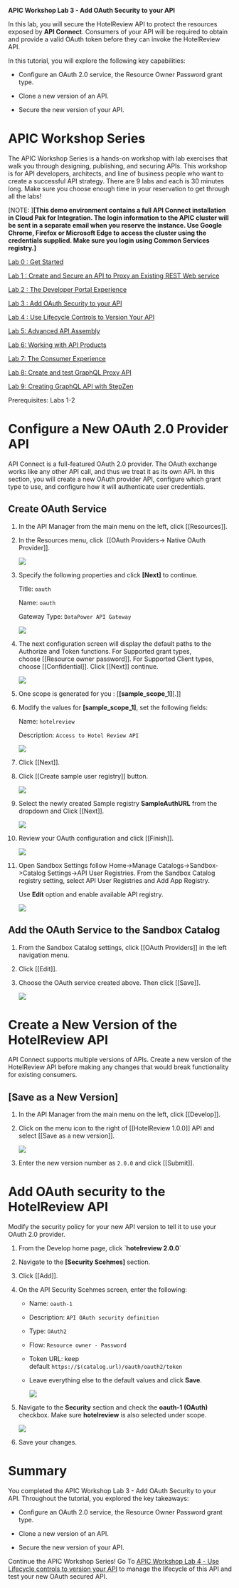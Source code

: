 **APIC Workshop Lab 3 - Add OAuth Security to your API**

In this lab, you will secure the HotelReview API to protect the resources
exposed by **API Connect**. Consumers of your API will be required to
obtain and provide a valid OAuth token before they can invoke the
HotelReview API.

In this tutorial, you will explore the following key capabilities:

-   Configure an OAuth 2.0 service, the Resource Owner Password grant
    type.

-   Clone a new version of an API.

-   Secure the new version of your API.

 APIC Workshop Series
==================================================================================================================================================================================================================

The APIC Workshop Series is a hands-on workshop with lab exercises that
walk you through designing, publishing, and securing APIs. This workshop
is for API developers, architects, and line of business people who want
to create a successful API strategy. There are 9 labs and each is 30
minutes long. Make sure you choose enough time in your reservation to
get through all the labs! 

[NOTE: ]**[This demo environment contains a
full API Connect installation in Cloud Pak for Integration. The login
information to the APIC cluster will be sent in a separate email when
you reserve the instance. Use Google Chrome, Firefox or Microsoft Edge
to access the cluster using the credentials supplied. Make sure you
login using Common Services registry.]**

[Lab 0 : Get Started](https://github.com/mrdotan/apicv10/tree/main/instructions/Lab0)

[Lab 1 : Create and Secure an API to Proxy an Existing REST Web
service](https://github.com/mrdotan/apicv10/tree/main/instructions/Lab1)

[Lab 2 : The Developer Portal
Experience](https://github.com/mrdotan/apicv10/tree/main/instructions/Lab2)

[Lab 3 : Add OAuth Security to your
API](https://github.com/mrdotan/apicv10/tree/main/instructions/Lab3)

[Lab 4 : Use Lifecycle Controls to Version Your
API](https://github.com/mrdotan/apicv10/tree/main/instructions/Lab4)

[Lab 5: Advanced API
Assembly](https://github.com/mrdotan/apicv10/tree/main/instructions/Lab5)

[Lab 6: Working with API
Products](https://github.com/mrdotan/apicv10/tree/main/instructions/Lab6)

[Lab 7: The Consumer
Experience](https://github.com/mrdotan/apicv10/tree/main/instructions/Lab7)

[Lab 8: Create and test GraphQL Proxy
API](https://github.com/mrdotan/apicv10/tree/main/instructions/Lab8)

[Lab 9: Creating GraphQL API with StepZen](https://github.com/mrdotan/apicv10/tree/main/instructions/Lab9)


Prerequisites: Labs 1-2

 Configure a New OAuth 2.0 Provider API
=============================================================================================

API Connect is a full-featured OAuth 2.0 provider. The OAuth exchange
works like any other API call, and thus we treat it as its own API. In
this section, you will create a new OAuth provider API, configure which
grant type to use, and configure how it will authenticate user
credentials.

 Create OAuth Service
----------------------------------------------------------------------------------------------------------------------------------------

1.  In the API Manager from the main menu on the left,
    click [[Resources]].

2.  In the Resources menu, click  [[OAuth Providers-\> Native OAuth
    Provider]].

    ![](images/tutorial_html_f1fe85d169c1b8fc.png)

3.  Specify the following properties and
    click **[Next]** to continue.

    Title: `oauth`

    Name: `oauth`

    Gateway Type: `DataPower API Gateway`

    ![](images/tutorial_html_22f9d0d5c30f657d.png)

4.  The next configuration screen will display the default paths to the
    Authorize and Token functions. For Supported grant types,
    choose [[Resource owner
    password]].
    For Supported Client types,
    choose [[Confidential]].
    Click [[Next]] continue.

    ![](images/tutorial_html_2e278c6df90a639f.png)

5.  One scope is generated for you
    : [**[sample_scope_1]**[.]]

6.  Modify the values
    for **[sample_scope_1]**, set the
    following fields:

    Name: `hotelreview`

    Description: `Access to Hotel Review API`

    ![](images/tutorial_html_b42ee8bacaf23a4c.png)

7.  Click [[Next]].

8.  Click [[Create sample user registry]] button.

    ![](images/create_sample_user_registry.png)
    
9. Select the newly created Sample registry **SampleAuthURL** from the dropdown and Click [[Next]].

    ![](images/sample_user_registry.png)
    
10. Review your OAuth configuration and
    click [[Finish]].

    ![](images/tutorial_html_985e9dbc3a3f82c0.png)

11. Open Sandbox Settings follow
    Home-\>Manage Catalogs-\>Sandbox-\>Catalog Settings->API User Registries.
    From the Sandbox Catalog registry setting, select API User
    Registries and Add App Registry.

    Use **Edit** option and enable available API registry.

    ![](images/tutorial_html_c24f06de482a8ab5.png)

 Add the OAuth Service to the Sandbox Catalog
----------------------------------------------------------------------------------------------------------------------------------------------------------------

1.  From the Sandbox Catalog settings, click [[OAuth
    Providers]] in the left navigation menu.

5.  Click [[Edit]].

6.  Choose the OAuth service created above. Then
    click [[Save]].    

    ![](images/tutorial_html_6fa9961893476e8e.png)

 Create a New Version of the HotelReview API
================================================================================================

API Connect supports multiple versions of APIs. Create a new version of
the HotelReview API before making any changes that would break
functionality for existing consumers. 

 [Save as a New Version]
-----------------------------------------------------------------------------------------------------------------------------------------

1.  In the API Manager from the main menu on the left,
    click [[Develop]].

2.  Click on the menu icon to the right of [[HotelReview
    1.0.0]] API
    and select [[Save as a new
    version]].  

    ![](images/tutorial_html_4f0d083547b597a4.png)

3.  Enter the new version number
    as `2.0.0` and
    click [[Submit]].

 Add OAuth security to the HotelReview API
==============================================================================================

Modify the security policy for your new API version to tell it to use
your OAuth 2.0 provider.

1.  From the Develop home page, click \`**hotelreview 2.0.0**\`

2.  Navigate to the **[Security Scehmes]** section.

3.  Click [[Add]].

4.  On the API Security Scehmes screen, enter the following:

    -   Name: `oauth-1`

    -   Description: `API OAuth security definition`

    -   Type: `OAuth2`

    -   Flow: `Resource owner - Password`

    -   Token URL: keep
        default `https://$(catalog.url)/oauth/oauth2/token`

    -   Leave everything else to the default values and
        click **Save**.  

        ![](images/tutorial_html_9b9f57dc81561ae7.png)

5.  Navigate to the **Security** section and check the **oauth-1 (OAuth)** checkbox. 
    Make sure **hotelreview** is also selected under scope.  

    ![](images/tutorial_html_c8a8e86664fd2a1.png)

6.  Save your changes.

 Summary
==============================================================

You completed the APIC Workshop Lab 3 - Add OAuth Security to your
API. Throughout the tutorial, you explored the key takeaways:

-   Configure an OAuth 2.0 service, the Resource Owner Password grant
    type.

-   Clone a new version of an API.

-   Secure the new version of your API.

Continue the APIC Workshop Series! Go To [APIC Workshop Lab 4 - Use
Lifecycle controls to version your
API](https://github.com/mrdotan/apicv10/tree/main/instructions/Lab4) to
manage the lifecycle of this API and test your new OAuth secured API.
